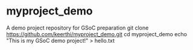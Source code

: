 # myproject_demo
A demo project repository for GSoC preparation
git clone https://github.com/keerthi/myproject_demo.git
cd myproject_demo
echo "This is my GSoC demo project!" > hello.txt

